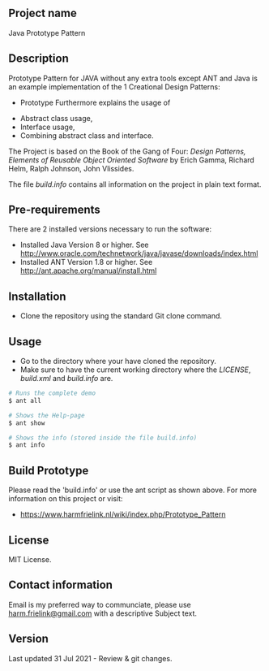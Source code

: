 ## Project name
Java Prototype Pattern

## Description
Prototype Pattern for JAVA without any extra tools except ANT and Java is an example implementation of the 1 Creational Design Patterns:
* Prototype
Furthermore explains the usage of
- Abstract class usage,
- Interface usage,
- Combining abstract class and interface.

The Project is based on the Book of the Gang of Four: *Design Patterns, Elements of Reusable Object Oriented Software* by Erich Gamma, Richard Helm, Ralph Johnson, John Vlissides.

The file *build.info* contains all information on the project in plain text format.

## Pre-requirements
There are 2 installed versions necessary to run the software:
- Installed Java Version 8 or higher. See http://www.oracle.com/technetwork/java/javase/downloads/index.html
- Installed ANT Version 1.8 or higher. See http://ant.apache.org/manual/install.html

## Installation
- Clone the repository using the standard Git clone command.

## Usage
- Go to the directory where your have cloned the repository.
- Make sure to have the current working directory where the *LICENSE*, *build.xml* and *build.info* are.

```bash
# Runs the complete demo
$ ant all

# Shows the Help-page
$ ant show

# Shows the info (stored inside the file build.info)
$ ant info
```

## Build Prototype
Please read the 'build.info' or use the ant script as shown above.
For more information on this project or visit:
* https://www.harmfrielink.nl/wiki/index.php/Prototype_Pattern

## License
MIT License.

## Contact information
Email is my preferred way to communciate, please use harm.frielink@gmail.com with a descriptive Subject text.

## Version
Last updated 31 Jul 2021 - Review & git changes.



